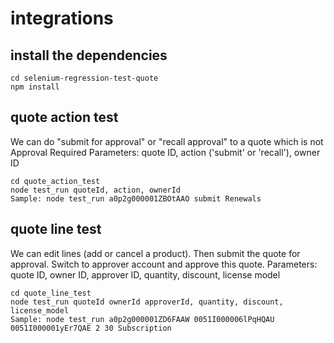 # integrations

## install the dependencies
```
cd selenium-regression-test-quote
npm install
```

## quote action test
We can do "submit for approval" or "recall approval" to a quote which is not Approval Required
Parameters: quote ID, action ('submit' or 'recall'), owner ID
```
cd quote_action_test
node test_run quoteId, action, ownerId
Sample: node test_run a0p2g000001ZBOtAAO submit Renewals
```

## quote line test
We can edit lines (add or cancel a product). Then submit the quote for approval. Switch to approver account and approve this quote.
Parameters: quote ID, owner ID, approver ID, quantity, discount, license model
```
cd quote_line_test
node test_run quoteId ownerId approverId, quantity, discount, license_model
Sample: node test_run a0p2g000001ZD6FAAW 0051I000006lPqHQAU 0051I000001yEr7QAE 2 30 Subscription
```